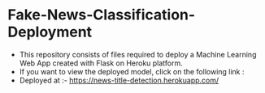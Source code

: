 # Fake-News-Classification-Deployment
- This repository consists of files required to deploy a Machine Learning Web App created with Flask on Heroku platform.
- If you want to view the deployed model, click on the following link :
- Deployed at :- https://news-title-detection.herokuapp.com/
